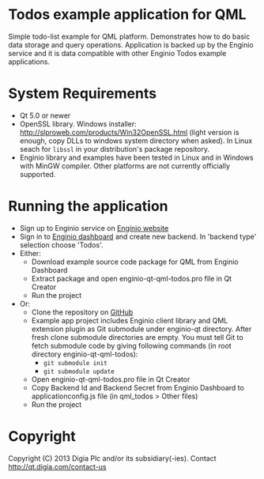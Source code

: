 Todos example application for QML
=================================

Simple todo-list example for QML platform. Demonstrates how to do basic data storage and query operations. Application is backed up by the Enginio service and it is data compatible with other Enginio Todos example applications.


# System Requirements
* Qt 5.0 or newer
* OpenSSL library. Windows installer: http://slproweb.com/products/Win32OpenSSL.html (light version is enough, copy DLLs to windows system directory when asked). In Linux seach for `libssl` in your distribution's package repository.
* Enginio library and examples have been tested in Linux and in Windows with MinGW compiler. Other platforms are not currently officially supported.


# Running the application
* Sign up to Enginio service on [Enginio website](http://www.engin.io/)
* Sign in to [Enginio dashboard](http://dashboard.engin.io) and create new backend. In 'backend type' selection choose 'Todos'.
* Either:
  * Download example source code package for QML from Enginio Dashboard
  * Extract package and open enginio-qt-qml-todos.pro file in Qt Creator
  * Run the project
* Or:
  * Clone the repository on [GitHub](https://github.com/enginio/enginio-qt-qml-todos)
  * Example app project includes Enginio client library and QML extension plugin as Git submodule under enginio-qt directory. After fresh clone submodule directories are empty. You must tell Git to fetch submodule code by giving following commands (in root directory enginio-qt-qml-todos):
    * `git submodule init`
    * `git submodule update`
  * Open enginio-qt-qml-todos.pro file in Qt Creator
  * Copy Backend Id and Backend Secret from Enginio Dashboard to applicationconfig.js file (in qml_todos > Other files)
  * Run the project


# Copyright
Copyright (C) 2013 Digia Plc and/or its subsidiary(-ies).
Contact http://qt.digia.com/contact-us
